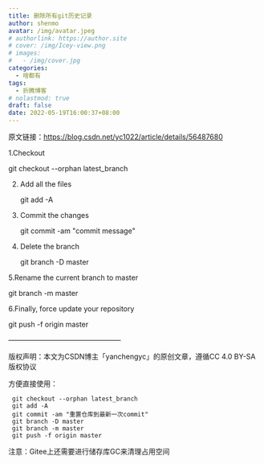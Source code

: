 ```yaml
---
title: 删除所有git历史记录
author: shenmo
avatar: /img/avatar.jpeg
# authorlink: https://author.site
# cover: /img/Icey-view.png
# images:
#   - /img/cover.jpg
categories:
  - 啥都有
tags:
  - 折腾博客
# nolastmod: true
draft: false
date: 2022-05-19T16:00:37+08:00
---
```


原文链接：https://blog.csdn.net/yc1022/article/details/56487680

<!--more-->

1.Checkout

   git checkout --orphan latest_branch

2. Add all the files

   git add -A

3. Commit the changes

   git commit -am "commit message"


4. Delete the branch

   git branch -D master

5.Rename the current branch to master

   git branch -m master

6.Finally, force update your repository

   git push -f origin master



————————————————

版权声明：本文为CSDN博主「yanchengyc」的原创文章，遵循CC 4.0 BY-SA版权协议

方便直接使用：
```
 git checkout --orphan latest_branch
 git add -A
 git commit -am "重置仓库到最新一次commit"
 git branch -D master
 git branch -m master
 git push -f origin master
```

注意：Gitee上还需要进行储存库GC来清理占用空间
